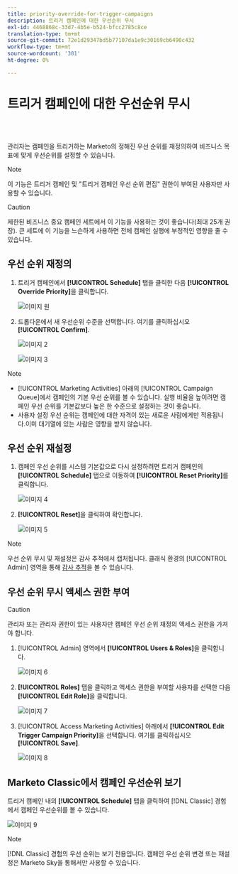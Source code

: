 ```yaml
---
title: priority-override-for-trigger-campaigns
description: 트리거 캠페인에 대한 우선순위 무시
exl-id: 4468868c-33d7-4b5e-b524-bfcc2785c8ce
translation-type: tm+mt
source-git-commit: 72e1d29347bd5b77107da1e9c30169cb6490c432
workflow-type: tm+mt
source-wordcount: '301'
ht-degree: 0%

---
```


# 트리거 캠페인에 대한 우선순위 무시

<br> 

관리자는 캠페인을 트리거하는 Marketo의 정해진 우선 순위를 재정의하여 비즈니스 목표에 맞게 우선순위를 설정할 수 있습니다.

>[!NOTE]
>
>이 기능은 트리거 캠페인 및 &quot;트리거 캠페인 우선 순위 편집&quot; 권한이 부여된 사용자만 사용할 수 있습니다.

>[!CAUTION]
>
>제한된 비즈니스 중요 캠페인 세트에서 이 기능을 사용하는 것이 좋습니다(최대 25개 권장). 큰 세트에 이 기능을 느슨하게 사용하면 전체 캠페인 실행에 부정적인 영향을 줄 수 있습니다.

## 우선 순위 재정의

1. 트리거 캠페인에서 **[!UICONTROL Schedule]** 탭을 클릭한 다음 **[!UICONTROL Override Priority]**&#x200B;을 클릭합니다.

   ![이미지 원](/help/sky/assets/smart-campaigns/priority-override-for-trigger-campaigns/priority-override-for-trigger-campaigns-1.png)

1. 드롭다운에서 새 우선순위 수준을 선택합니다. 여기를 클릭하십시오 **[!UICONTROL Confirm]**.

   ![이미지 2](/help/sky/assets/smart-campaigns/priority-override-for-trigger-campaigns/priority-override-for-trigger-campaigns-2.png)

   ![이미지 3](/help/sky/assets/smart-campaigns/priority-override-for-trigger-campaigns/priority-override-for-trigger-campaigns-3.png)

>[!NOTE]
>
>* [!UICONTROL Marketing Activities] 아래의 [!UICONTROL Campaign Queue]에서 캠페인의 기본 우선 순위를 볼 수 있습니다. 실행 비율을 높이려면 캠페인 우선 순위를 기본값보다 높은 한 수준으로 설정하는 것이 좋습니다.
>* 사용자 설정 우선 순위는 캠페인에 대한 자격이 있는 새로운 사람에게만 적용됩니다.이미 대기열에 있는 사람은 영향을 받지 않습니다.


## 우선 순위 재설정

1. 캠페인 우선 순위를 시스템 기본값으로 다시 설정하려면 트리거 캠페인의 **[!UICONTROL Schedule]** 탭으로 이동하여 **[!UICONTROL Reset Priority]**&#x200B;를 클릭합니다.

   ![이미지 4](/help/sky/assets/smart-campaigns/priority-override-for-trigger-campaigns/priority-override-for-trigger-campaigns-4.png)

1. **[!UICONTROL Reset]**&#x200B;을 클릭하여 확인합니다.

   ![이미지 5](/help/sky/assets/smart-campaigns/priority-override-for-trigger-campaigns/priority-override-for-trigger-campaigns-5.png)

>[!NOTE]
>
>우선 순위 무시 및 재설정은 감사 추적에서 캡처됩니다. 클래식 환경의 [!UICONTROL Admin] 영역을 통해 [감사 추적](https://docs.marketo.com/x/GZ2t)을 볼 수 있습니다.

## 우선 순위 무시 액세스 권한 부여

>[!CAUTION]
>
>관리자 또는 관리자 권한이 있는 사용자만 캠페인 우선 순위 재정의 액세스 권한을 가져야 합니다.

1. [!UICONTROL Admin] 영역에서 **[!UICONTROL Users & Roles]**&#x200B;을 클릭합니다.

   ![이미지 6](/help/sky/assets/smart-campaigns/priority-override-for-trigger-campaigns/priority-override-for-trigger-campaigns-6.png)

1. **[!UICONTROL Roles]** 탭을 클릭하고 액세스 권한을 부여할 사용자를 선택한 다음 **[!UICONTROL Edit Role]**&#x200B;을 클릭합니다.

   ![이미지 7](/help/sky/assets/smart-campaigns/priority-override-for-trigger-campaigns/priority-override-for-trigger-campaigns-7.png)

1. [!UICONTROL Access Marketing Activities] 아래에서 **[!UICONTROL Edit Trigger Campaign Priority]**&#x200B;을 선택합니다. 여기를 클릭하십시오 **[!UICONTROL Save]**.

   ![이미지 8](/help/sky/assets/smart-campaigns/priority-override-for-trigger-campaigns/priority-override-for-trigger-campaigns-8.png)

## Marketo Classic에서 캠페인 우선순위 보기

트리거 캠페인 내의 **[!UICONTROL Schedule]** 탭을 클릭하여 [!DNL Classic] 경험에서 캠페인 우선순위를 볼 수 있습니다.

![이미지 9](/help/sky/assets/smart-campaigns/priority-override-for-trigger-campaigns/priority-override-for-trigger-campaigns-9.png)

>[!NOTE]
>
>[!DNL Classic] 경험의 우선 순위는 보기 전용입니다. 캠페인 우선 순위 변경 또는 재설정은 Marketo Sky을 통해서만 사용할 수 있습니다.
